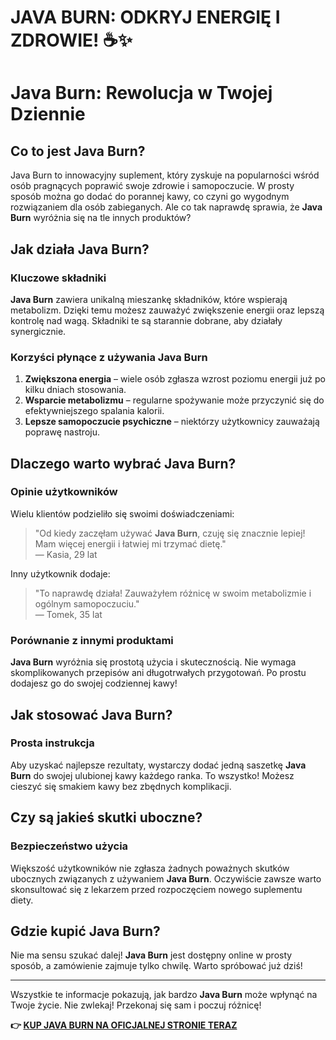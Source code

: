 # JAVA BURN: ODKRYJ ENERGIĘ I ZDROWIE! ☕✨

# Java Burn: Rewolucja w Twojej Dziennie

## Co to jest Java Burn?

Java Burn to innowacyjny suplement, który zyskuje na popularności wśród osób pragnących poprawić swoje zdrowie i samopoczucie. W prosty sposób można go dodać do porannej kawy, co czyni go wygodnym rozwiązaniem dla osób zabieganych. Ale co tak naprawdę sprawia, że **Java Burn** wyróżnia się na tle innych produktów?

## Jak działa Java Burn?

### Kluczowe składniki

**Java Burn** zawiera unikalną mieszankę składników, które wspierają metabolizm. Dzięki temu możesz zauważyć zwiększenie energii oraz lepszą kontrolę nad wagą. Składniki te są starannie dobrane, aby działały synergicznie.

### Korzyści płynące z używania Java Burn

1. **Zwiększona energia** – wiele osób zgłasza wzrost poziomu energii już po kilku dniach stosowania.
2. **Wsparcie metabolizmu** – regularne spożywanie może przyczynić się do efektywniejszego spalania kalorii.
3. **Lepsze samopoczucie psychiczne** – niektórzy użytkownicy zauważają poprawę nastroju.

## Dlaczego warto wybrać Java Burn?

### Opinie użytkowników

Wielu klientów podzieliło się swoimi doświadczeniami:

> "Od kiedy zaczęłam używać **Java Burn**, czuję się znacznie lepiej! Mam więcej energii i łatwiej mi trzymać dietę."  
> — Kasia, 29 lat

Inny użytkownik dodaje:

> "To naprawdę działa! Zauważyłem różnicę w swoim metabolizmie i ogólnym samopoczuciu."  
> — Tomek, 35 lat

### Porównanie z innymi produktami

**Java Burn** wyróżnia się prostotą użycia i skutecznością. Nie wymaga skomplikowanych przepisów ani długotrwałych przygotowań. Po prostu dodajesz go do swojej codziennej kawy!

## Jak stosować Java Burn?

### Prosta instrukcja

Aby uzyskać najlepsze rezultaty, wystarczy dodać jedną saszetkę **Java Burn** do swojej ulubionej kawy każdego ranka. To wszystko! Możesz cieszyć się smakiem kawy bez zbędnych komplikacji.

## Czy są jakieś skutki uboczne?

### Bezpieczeństwo użycia

Większość użytkowników nie zgłasza żadnych poważnych skutków ubocznych związanych z używaniem **Java Burn**. Oczywiście zawsze warto skonsultować się z lekarzem przed rozpoczęciem nowego suplementu diety.

## Gdzie kupić Java Burn?

Nie ma sensu szukać dalej! **Java Burn** jest dostępny online w prosty sposób, a zamówienie zajmuje tylko chwilę. Warto spróbować już dziś!

---

Wszystkie te informacje pokazują, jak bardzo **Java Burn** może wpłynąć na Twoje życie. Nie zwlekaj! Przekonaj się sam i poczuj różnicę!



**👉 [KUP JAVA BURN NA OFICJALNEJ STRONIE TERAZ](https://gchaffi.com/UmkgvYLD)**